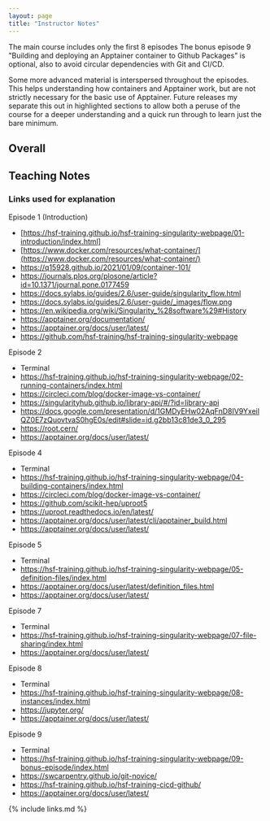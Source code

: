 ```yaml
---
layout: page
title: "Instructor Notes"
---
```


The main course includes only the first 8 episodes
The bonus episode 9 "Building and deploying an Apptainer container to Github Packages"
is optional, also to avoid circular dependencies with Git and CI/CD.

Some more advanced material is interspersed throughout the episodes.
This helps understanding how containers and Apptainer work,
but are not strictly necessary for the basic use of Apptainer.
Future releases my separate this out in highlighted sections
to allow both a peruse of the course for a deeper understanding
and a quick run through to learn just the bare minimum.

## Overall


## Teaching Notes

### Links used for explanation

Episode 1 (Introduction)
* [https://hsf-training.github.io/hsf-training-singularity-webpage/01-introduction/index.html]
* [https://www.docker.com/resources/what-container/](https://www.docker.com/resources/what-container/)
* https://q15928.github.io/2021/01/09/container-101/
* https://journals.plos.org/plosone/article?id=10.1371/journal.pone.0177459
* https://docs.sylabs.io/guides/2.6/user-guide/singularity_flow.html
* https://docs.sylabs.io/guides/2.6/user-guide/_images/flow.png
* https://en.wikipedia.org/wiki/Singularity_%28software%29#History
* https://apptainer.org/documentation/
* https://apptainer.org/docs/user/latest/
* https://github.com/hsf-training/hsf-training-singularity-webpage

Episode 2
* Terminal
* https://hsf-training.github.io/hsf-training-singularity-webpage/02-running-containers/index.html
* https://circleci.com/blog/docker-image-vs-container/
* https://singularityhub.github.io/library-api/#/?id=library-api
* https://docs.google.com/presentation/d/1GMDyEHw02AqFnD8IV9YxeilQZ0E7zQuovtvaS0hgE0s/edit#slide=id.g2bb13c81de3_0_295
* https://root.cern/
* https://apptainer.org/docs/user/latest/

Episode 4
* Terminal
* https://hsf-training.github.io/hsf-training-singularity-webpage/04-building-containers/index.html
* https://circleci.com/blog/docker-image-vs-container/
* https://github.com/scikit-hep/uproot5
* https://uproot.readthedocs.io/en/latest/
* https://apptainer.org/docs/user/latest/cli/apptainer_build.html
* https://apptainer.org/docs/user/latest/

Episode 5
* Terminal
* https://hsf-training.github.io/hsf-training-singularity-webpage/05-definition-files/index.html
* https://apptainer.org/docs/user/latest/definition_files.html
* https://apptainer.org/docs/user/latest/

Episode 7
* Terminal
* https://hsf-training.github.io/hsf-training-singularity-webpage/07-file-sharing/index.html
* https://apptainer.org/docs/user/latest/

Episode 8
* Terminal
* https://hsf-training.github.io/hsf-training-singularity-webpage/08-instances/index.html
* https://jupyter.org/
* https://apptainer.org/docs/user/latest/

Episode 9
* Terminal
* https://hsf-training.github.io/hsf-training-singularity-webpage/09-bonus-episode/index.html
* https://swcarpentry.github.io/git-novice/
* https://hsf-training.github.io/hsf-training-cicd-github/
* https://apptainer.org/docs/user/latest/

{% include links.md %}
